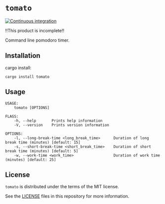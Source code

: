 # `tomato`

[![Continuous integration](https://github.com/kironono/tomato/actions/workflows/ci.yml/badge.svg)](https://github.com/kironono/tomato/actions/workflows/ci.yml)

!!This product is incomplete!!

Command line pomodoro timer.

## Installation

cargo install:

```
cargo install tomato
```

## Usage

```
USAGE:
    tomato [OPTIONS]

FLAGS:
    -h, --help       Prints help information
    -V, --version    Prints version information

OPTIONS:
    -l, --long-break-time <long_break_time>      Duration of long break time (minutes) [default: 15]
    -s, --short-break-time <short_break_time>    Duration of short break time (minutes) [default: 5]
    -w, --work-time <work_time>                  Duration of work time (minutes) [default: 25]
```

## License

`tomato` is distributed under the terms of the MIT license.

See the [LICENSE](LICENSE) files in this repository for more information.
